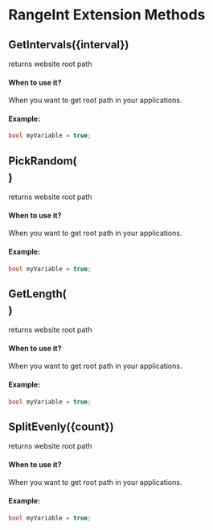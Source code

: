 # RangeInt Extension Methods




## GetIntervals({interval})
returns website root path


#### When to use it?
When you want to get root path in your applications.

#### Example:
```csharp
bool myVariable = true;

```



## PickRandom($$$$)
returns website root path


#### When to use it?
When you want to get root path in your applications.

#### Example:
```csharp
bool myVariable = true;

```



## GetLength($$$$)
returns website root path


#### When to use it?
When you want to get root path in your applications.

#### Example:
```csharp
bool myVariable = true;

```




## SplitEvenly({count})
returns website root path


#### When to use it?
When you want to get root path in your applications.

#### Example:
```csharp
bool myVariable = true;

```

